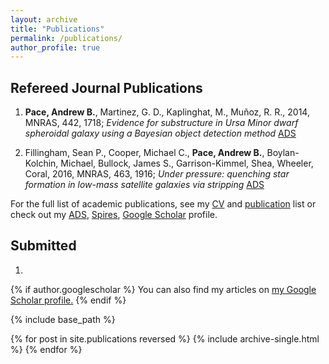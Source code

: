 ```yaml
---
layout: archive
title: "Publications"
permalink: /publications/
author_profile: true
---
```


Refereed Journal Publications
------

1. **Pace, Andrew B.**, Martinez, G. D., Kaplinghat, M., Muñoz, R. R., 2014, MNRAS, 442, 1718; *Evidence for substructure in Ursa Minor dwarf spheroidal galaxy using a Bayesian object detection method* [ADS](http://adsabs.harvard.edu/abs/2014MNRAS.442.1718P)

1. Fillingham, Sean P., Cooper, Michael C., **Pace, Andrew B.**, Boylan-Kolchin, Michael, Bullock, James S., Garrison-Kimmel, Shea, Wheeler, Coral, 2016, MNRAS, 463, 1916; *Under pressure: quenching star formation in low-mass satellite galaxies via stripping* [ADS](http://adsabs.harvard.edu/abs/2016MNRAS.463.1916F)


For the full list of academic publications, see my [CV](link) and [publication](link) list or check out my [ADS](link), [Spires](link), [Google Scholar](link) profile.



Submitted
------

1.



{% if author.googlescholar %}
  You can also find my articles on <u><a href="{{author.googlescholar}}">my Google Scholar profile</a>.</u>
{% endif %}

{% include base_path %}

{% for post in site.publications reversed %}
  {% include archive-single.html %}
{% endfor %}
